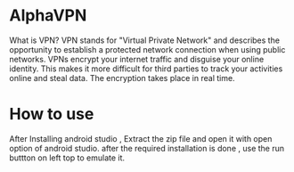 # AlphaVPN
What is VPN?
VPN stands for "Virtual Private Network" and describes the opportunity to establish a protected network connection when using public networks. VPNs encrypt your internet traffic and disguise your online identity. This makes it more difficult for third parties to track your activities online and steal data. The encryption takes place in real time.

# How to use
After Installing android studio , Extract the zip file and open it with open option of android studio.
after the required installation is done , use the run buttton on left top to emulate it.
